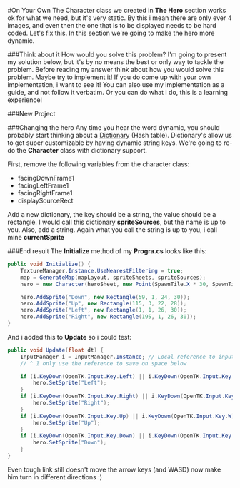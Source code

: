 #On Your Own
The Character class we created in **The Hero** section works ok for what we need, but it's very static. By this i mean there are only ever 4 images, and even then the one that is to be displayed needs to be hard coded. Let's fix this. In this section we're going to make the hero more dynamic.

###Think about it
How would you solve this problem? I'm going to present my solution below, but it's by no means the best or only way to tackle the problem. Before reading my answer think about how you would solve this problem. Maybe try to implement it! If you do come up with your own implementation, i want to see it! You can also use my implementation as a guide, and not follow it verbatim. Or you can do what  i do, this is a  learning experience!

###New Project

###Changing the hero
Any time you hear the word dynamic, you should probably start thinking about a [Dictionary](https://goo.gl/BCUxAT) (Hash table). Dictionary's allow us to get super customizable by having dynamic string keys. We're going to re-do the **Character** class with dictionary support.

First, remove the following variables from the character class:
* facingDownFrame1
* facingLeftFrame1
* facingRightFrame1
* displaySourceRect

Add a new dictionary, the key should be a string, the value should be a rectangle. I would call this dictionary **spriteSources**, but the name is up to you. Also, add a string. Again what you call the string is up to you, i call mine **currentSprite**


###End result
The **Initialize** method of my **Progra.cs** looks like this:
```cs
public void Initialize() {
    TextureManager.Instance.UseNearestFiltering = true;
    map = GenerateMap(mapLayout, spriteSheets, spriteSources);
    hero = new Character(heroSheet, new Point(SpawnTile.X * 30, SpawnTile.Y * 30));

    hero.AddSprite("Down", new Rectangle(59, 1, 24, 30));
    hero.AddSprite("Up", new Rectangle(115, 3, 22, 28));
    hero.AddSprite("Left", new Rectangle(1, 1, 26, 30));
    hero.AddSprite("Right", new Rectangle(195, 1, 26, 30));
}
```

And i added this to **Update** so i could test:

```cs
public void Update(float dt) {
    InputManager i = InputManager.Instance; // Local reference to input manager
    // ^ I only use the reference to save on space below

    if (i.KeyDown(OpenTK.Input.Key.Left) || i.KeyDown(OpenTK.Input.Key.A)) {
        hero.SetSprite("Left");
    }
    if (i.KeyDown(OpenTK.Input.Key.Right) || i.KeyDown(OpenTK.Input.Key.D)) {
        hero.SetSprite("Right");
    }
    if (i.KeyDown(OpenTK.Input.Key.Up) || i.KeyDown(OpenTK.Input.Key.W)) {
        hero.SetSprite("Up");
    }
    if (i.KeyDown(OpenTK.Input.Key.Down) || i.KeyDown(OpenTK.Input.Key.S)) {
        hero.SetSprite("Down");
    }
}
```

Even tough link still doesn't move the arrow keys (and WASD) now make him turn in different directions :)